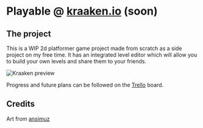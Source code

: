 # Playable @ [kraaken.io](https://kraaken.io) (soon)

## The project

This is a WIP 2d platformer game project made from scratch as a side project on my free time.
It has an integrated level editor which will allow you to build your own levels and share them to your friends.

![Kraaken preview](http://files.metter-rothan.fr/kraaken/kraaken001.gif)

Progress and future plans can be followed on the [Trello](https://trello.com/b/gnYSXjkC/kraaken) board.

## Credits

Art from [ansimuz](https://ansimuz.itch.io/grotto-escape-ii-art-pack-)

